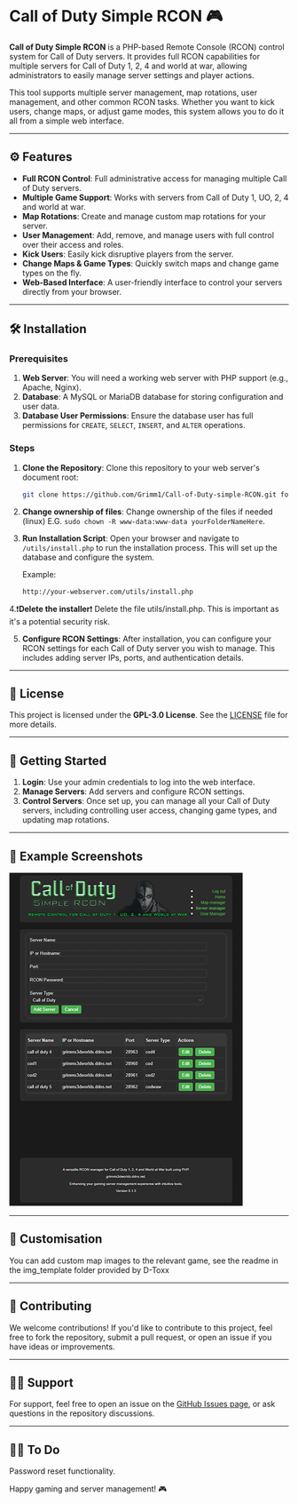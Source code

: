 

# Call of Duty Simple RCON 🎮

**Call of Duty Simple RCON** is a PHP-based Remote Console (RCON) control system for Call of Duty servers. It provides full RCON capabilities for multiple servers for Call of Duty 1, 2, 4 and world at war, allowing administrators to easily manage server settings and player actions.

This tool supports multiple server management, map rotations, user management, and other common RCON tasks. Whether you want to kick users, change maps, or adjust game modes, this system allows you to do it all from a simple web interface.

---

## ⚙️ Features

- **Full RCON Control**: Full administrative access for managing multiple Call of Duty servers.
- **Multiple Game Support**: Works with servers from Call of Duty 1, UO, 2, 4 and world at war.
- **Map Rotations**: Create and manage custom map rotations for your server.
- **User Management**: Add, remove, and manage users with full control over their access and roles.
- **Kick Users**: Easily kick disruptive players from the server.
- **Change Maps & Game Types**: Quickly switch maps and change game types on the fly.
- **Web-Based Interface**: A user-friendly interface to control your servers directly from your browser.

---

## 🛠️ Installation

### Prerequisites

1. **Web Server**: You will need a working web server with PHP support (e.g., Apache, Nginx).
2. **Database**: A MySQL or MariaDB database for storing configuration and user data.
3. **Database User Permissions**: Ensure the database user has full permissions for `CREATE`, `SELECT`, `INSERT`, and `ALTER` operations.

### Steps

1. **Clone the Repository**:
   Clone this repository to your web server's document root:

   ```bash
   git clone https://github.com/Grimm1/Call-of-Duty-simple-RCON.git folderWhereYouWantTheFiles
   ```
2. **Change ownership of files**:
   Change ownership of the files if needed (linux) E.G. `sudo chown -R www-data:www-data yourFolderNameHere`.

3. **Run Installation Script**:
   Open your browser and navigate to `/utils/install.php` to run the installation process. This will set up the database and configure the system.

   Example:

   ```text
   http://your-webserver.com/utils/install.php
   ```
4.❗**Delete the installer**❗ 
   Delete the file utils/install.php. This is important as it's a potential security risk.

5. **Configure RCON Settings**:
   After installation, you can configure your RCON settings for each Call of Duty server you wish to manage. This includes adding server IPs, ports, and authentication details.

---

## 📝 License

This project is licensed under the **GPL-3.0 License**. See the [LICENSE](LICENSE) file for more details.

---

## 🚀 Getting Started

1. **Login**: Use your admin credentials to log into the web interface.
2. **Manage Servers**: Add servers and configure RCON settings.
3. **Control Servers**: Once set up, you can manage all your Call of Duty servers, including controlling user access, changing game types, and updating map rotations.

---

## 📄 Example Screenshots

![](https://github.com/Grimm1/Call-of-Duty-simple-RCON/blob/Main/img_template/Simple_Rcon.gif)

---

## 🤝 Customisation

You can add custom map images to the relevant game, see the readme in the img_template folder provided by D-Toxx

---

## 🤝 Contributing

We welcome contributions! If you'd like to contribute to this project, feel free to fork the repository, submit a pull request, or open an issue if you have ideas or improvements.

---

## 🙋‍♂️ Support

For support, feel free to open an issue on the [GitHub Issues page](https://github.com/Grimm1/Call-of-Duty-simple-RCON/issues), or ask questions in the repository discussions.

---
## 🙋‍♂️ To Do

Password reset functionality.

Happy gaming and server management! 🎮
